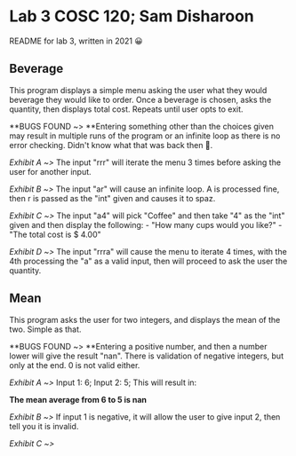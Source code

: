 # Lab 3 COSC 120; Sam Disharoon

README for lab 3, written in 2021 :grinning:

## Beverage

This program displays a simple menu asking the user what they would beverage they would like to order. Once a beverage is chosen, asks the quantity, then displays total cost. Repeats until user opts to exit. 

**BUGS FOUND ~> **Entering something other than the choices given may result in multiple runs of the program or an infinite loop as there is no error checking. Didn't know what that was back then :poop:.

_Exhibit A ~>_ The input "rrr" will iterate the menu 3 times before asking the user for another input.

_Exhibit B ~>_ The input "ar" will cause an infinite loop. A is processed fine, then r is passed as the "int" given and causes it to spaz.

_Exhibit C ~>_ The input "a4" will pick "Coffee" and then take "4" as the "int" given and then display the following:
	- "How many cups would you like?"
	- "The total cost is $ 4.00"

_Exhibit D ~>_ The input "rrra" will cause the menu to iterate 4 times, with the 4th processing the "a" as a valid input, then will proceed to ask the user the quantity.

## Mean

This program asks the user for two integers, and displays the mean of the two. Simple as that.

**BUGS FOUND ~> **Entering a positive number, and then a number lower will give the result "nan". There is validation of negative integers, but only at the end. 0 is not valid either.

_Exhibit A ~>_ Input 1: 6; Input 2: 5; This will result in:

**The mean average from 6 to 5 is nan**

_Exhibit B ~>_ If input 1 is negative, it will allow the user to give input 2, then tell you it is invalid.

_Exhibit C ~>_ 

